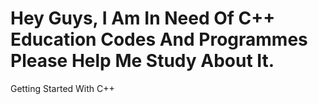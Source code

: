 # Hey Guys, I Am In Need Of C++ Education Codes And Programmes Please Help Me Study About It.
Getting Started With C++
